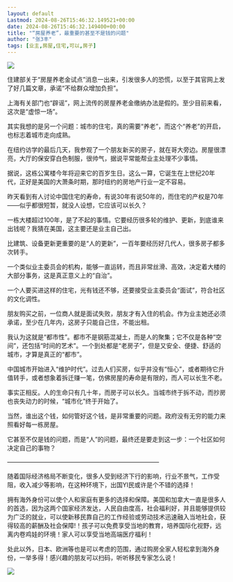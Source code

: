 ```yaml
---
layout: default
Lastmod: 2024-08-26T15:46:32.149521+00:00
date: 2024-08-26T15:46:32.149400+00:00
title: "“房屋养老”，最重要的甚至不是钱的问题"
author: "张3丰"
tags: [业主,房屋,住宅,可以,房子]
---
```


![](https://images.weserv.nl/?url=https%3A//mmbiz.qpic.cn/mmbiz_jpg/3OMbCSCZjRZH3pBH7OMUH7pomVMog6NXKjn8WzKYgPxp6icaTMfEtjYbLngWuZgdrc4X2AwVnezoGAnMpTegbdg/640%3Fwx_fmt%3Djpeg)

住建部关于“房屋养老金试点”消息一出来，引发很多人的恐慌，以至于其官网上发了好几篇文章，承诺“不给群众增加负担”。

上海有关部门也“辟谣”，网上流传的房屋养老金缴纳办法是假的。至少目前来看，这次是“虚惊一场”。

其实我想的是另一个问题：城市的住宅，真的需要“养老”，而这个“养老”的开启，也标志着城市走向成熟。

在纽约访学的最后几天，我参观了一个朋友新买的房子，就在哥大旁边。房屋很漂亮，大厅的保安穿白色制服，很帅气，据说平常能帮业主处理不少事情。

据说，这栋公寓楼今年将迎来它的百岁生日。这么一算，它诞生在上世纪20年代，正好是美国的大萧条时期，那时纽约的房地产行业一定不容易。

昨天看到有人讨论中国住宅的寿命，有说30年有说50年的，而住宅的产权是70年——似乎都很短暂，就没人设想，它应该可以长久？

一栋大楼超过100年，是了不起的事情。它要经历很多轮的维护、更新，到底谁来出钱呢？我猜在美国，这主要还是业主自己出。

比建筑、设备更新更重要的是“人的更新”，一百年要经历好几代人，很多房子都多次转手。

一个类似业主委员会的机构，能够一直运转，而且非常丝滑、高效，决定着大楼的大部分事务，这是真正意义上的“自治”。

一个人要买进这样的住宅，光有钱还不够，还要接受业主委员会“面试”，符合社区的文化调性。

朋友购买之前，一位商人就是面试失败，朋友才有入住的机会。作为业主她还必须承诺，至少在几年内，这房子只能自己住，不能出租。

我认为这就是“都市性”。都市不是钢筋混凝土，而是人的聚集；它不仅是各种“空间”，还包括“时间的艺术”。一个到处都是“老房子”，但是又安全、便捷、舒适的城市，才算是真正的“都市”。

中国城市开始进入“维护时代”。过去人们买房，似乎并没有“恒心”，或者期待它升值转手，或者想象着拆迁赚一笔，仿佛房屋的寿命是有限的，而人可以长生不老。

事实正相反。人的生命只有几十年，而房子可以长久。当城市终于拆不动，而抄房也丧失动力的时候，“城市化”终于开始了。

当然，谁出这个钱，如何管好这个钱，是非常重要的问题。政府没有无穷的能力来照看好每一栋房屋。

它甚至不仅是钱的问题，而是“人”的问题，最终还是要走到这一步：一个社区如何决定自己的事物？

—————————————————————————

随着国际经济格局不断变化，很多人受到经济下行的影响，行业不景气，工作受阻，收入减少等影响，在这种环境下，出国YI民或许是个不错的选择！

拥有海外身份可以使个人和家庭有更多的选择和保障。美国和加拿大一直是很多人的首选，因为这两个国家经济发达，人民自由度高，社会福利好，并且能够提供较为广泛的就业，可以使新移民靠自己的工作经验或劳动技术迅速融入当地社会，获得较高的薪酬及社会保障!！孩子可以免费享受当地的教育，培养国际化视野，远离内卷鸡娃的环境！家人可以享受当地高端医疗福利！

处此以外，日本、欧洲等也是可以考虑的范围，通过购房全家人轻松拿到海外身份，一举多得！感兴趣的朋友可以扫码，听听移民专家怎么说！  

![](https://images.weserv.nl/?url=https%3A//mmbiz.qpic.cn/mmbiz_jpg/3OMbCSCZjRZH3pBH7OMUH7pomVMog6NXYm6licH79aj0ubTHjI8sj5dm2jNRzhwGzJGywZlYQVBhchyu48laCQQ/640%3Fwx_fmt%3Djpeg)

